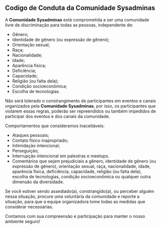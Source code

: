 ## Codigo de Conduta da Comunidade Sysadminas 

A **Comunidade Sysadminas** está comprometida a ser uma comunidade livre de discriminação para todas as pessoas, independente de:

* Gênero;
* Identidade de gênero (ou expressão de gênero);
* Orientação sexual;
* Raça;
* Nacionalidade;
* Idade;
* Aparência física;
* Deficiência;
* Capacidade;
* Religião (ou falta dela);
* Condição socioeconômica;
* Escolha de tecnologias.

Não será tolerado o constrangimento de participantes em eventos e canais organizados pela **Comunidade Sysadminas**, por isso, os participantes que violarem essas regras, poderão ser repreendidos ou também impedidos de participar dos eventos e dos canais da comunidade.

Comportamentos que consideramos inaceitáveis: 

* Ataques pessoais;
* Contato físico inapropriado; 
* Intimidação intencional; 
* Perseguição;
* Interrupção intencional em palestras e meetups.
* Comentários que sejam prejudiciais a gênero, identidade de gênero (ou expressão de gênero), orientação sexual, raça, nacionalidade, idade, aparência física, deficiência, capacidade, religião (ou falta dela), escolha de tecnologias, condição socioeconômica ou qualquer outra dimensão da diversidade.

Se você estiver sendo assediado(a), constrangido(a), ou perceber alguém nessa situação, procure uma voluntária da comunidade e reporte a situação, para que a equipe organizadora tome todas as medidas que considerar necessárias.

Contamos com sua compreensão e participação para manter o nosso ambiente seguro!
